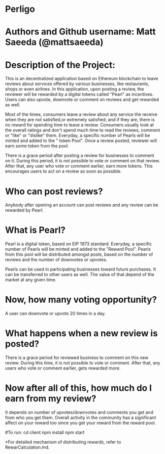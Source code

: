 # Perligo

# Authors and Github username: Matt Saeeda (@mattsaeeda)
# Description of the Project:
This is an decentralized application based on Ethereum blockchain to leave reviews about services offered by  various businesses, like restaurants, shops or even airlines. In this application, upon posting a review, the reviewer will be rewarded by a digital tokens called "Pearl" as incentives. Users can also upvote, downvote or comment on  reviews and get rewarded as well.  

Most of the times, consumers leave a review about any service the receive when they are not satisfied,or extremely satisfied;  and if they are, there is no reward for spending time to leave a review. Consumers usually look at the overall ratings and don't spend much time to read the reviews, comment or "like" or "dislike" them.
Everyday, a specific number of Pearls will be minted and added to the " token Pool". Once a review posted, reviewer will earn some token from the pool.

There is a grace period after posting a review for businesses to comment on it. During this period, it is not possible to vote or comment on that review. After that, any user who vote or comment earlier, earn more tokens. This encourages users to act on a review as soon as possible.

# Who can post reviews?
Anybody after opening an account can post reviews and any review can be rewarded by Pearl.

# What is Pearl?
Pearl is a digital token, based on EIP 1973 standard. Everyday, a specific number of Pearls will be minted and added to the "Reward Pool". Pearls from this pool will be distributed amongst posts, based on the number of reviews and the number of downvotes or upvotes.

Pearls can be used in participating businesses toward future purchases. It can be transferred to other users as well. The value of that depend of the market at any given time.

# Now, how many voting opportunity?
A user can downvote or upvote 20 times in a day.

# What happens when a new review is posted?
There is a grace period for reviewed business to comment on this new review. During this time, it is not possible to vote or comment. After that, any users who vote or comment earlier, gets rewarded more.

# Now after all of this, how much do I earn from my review?
It depends on number of upvotes/downvotes and comments you get and from who you get them. Overall activity in the community has a significant affect on your reward too since you get your reward from the reward pool.

#To run:
      cd client
      npm install
      npm start

*For detailed mechanism of distributing rewards, refer to RewarCalculation.md.
